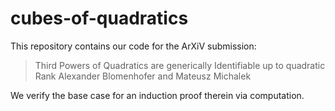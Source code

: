 # cubes-of-quadratics
This repository contains our code for the ArXiV submission: 
> Third Powers of Quadratics are generically Identifiable up to quadratic Rank
> Alexander Blomenhofer and Mateusz Michalek

We verify the base case for an induction proof therein via computation.  